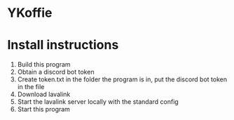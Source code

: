 # YKoffie

# Install instructions
1. Build this program
2. Obtain a discord bot token
3. Create token.txt in the folder the program is in, put the discord bot token in the file
4. Download lavalink
5. Start the lavalink server locally with the standard config
6. Start this program
